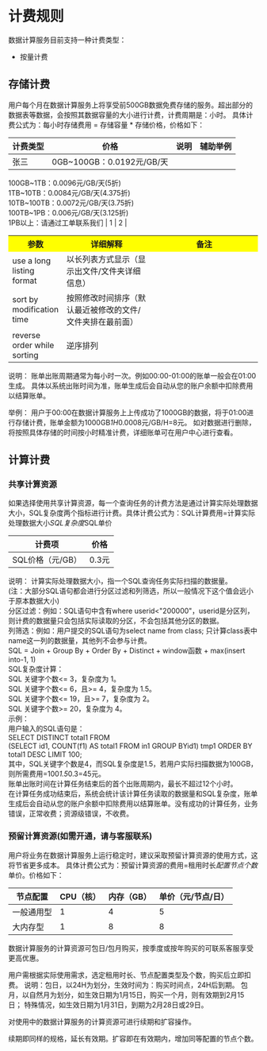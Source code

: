 # 计费规则

数据计算服务目前支持一种计费类型：
 * 按量计费

## 存储计费

用户每个月在数据计算服务上将享受前500GB数据免费存储的服务。超出部分的数据表等数据，会按照其数据容量的大小进行计费，计费周期是：小时。
具体计费公式为：每小时存储费用 = 存储容量 * 存储价格，价格如下：

|计费类型|价格|说明|辅助举例|
--|--|--|--|
张三 | 0GB~100GB：0.0192元/GB/天</br>
100GB~1TB：0.0096元/GB/天(5折)</br>
1TB~10TB：0.0084元/GB/天(4.375折)</br>
10TB~100TB：0.0072元/GB/天(3.75折)</br>
100TB~1PB：0.006元/GB/天(3.125折)</br>
1PB以上：请通过工单联系我们 | 1 | 2 |

<table>
  <tr>
    <th width=10%, bgcolor=yellow >参数</th>
    <th width=40%, bgcolor=yellow>详细解释</th>
    <th width="50%", bgcolor=yellow>备注</th>
  </tr>
  <tr>
    <td> use a long listing format  </td>
    <td> 以长列表方式显示（显示出文件/文件夹详细信息）  </td>
  </tr>
  <tr>
    <td> sort by modification time </td>
    <td> 按照修改时间排序（默认最近被修改的文件/文件夹排在最前面） </td>
  <tr>
    <td> reverse order while sorting </td>
    <td>  逆序排列 </td>
  </tr>
</table>



说明：
账单出账周期通常为每小时一次。例如00:00-01:00的账单一般会在01:00生成。
具体以系统出账时间为准，账单生成后会自动从您的账户余额中扣除费用以结算账单。

举例：
用户于00:00在数据计算服务上上传成功了1000GB的数据，将于01:00进行存储计费，账单金额为1000GB*1H*0.0008元/GB/H=8元。
如对数据进行删除，将按照具体存储的时间按小时精准计费，详细账单可在用户中心进行查看。


## 计算计费

### 共享计算资源

   如果选择使用共享计算资源，每一个查询任务的计费方法是通过计算实际处理数据大小，SQL复杂度两个指标进行计费。具体计费公式为：SQL计算费用=计算实际处理数据大小*SQL复杂度*SQL单价

| 计费项 | 价格 | 
| ------ | ------ | 
| SQL价格（元/GB） | 0.3元 | 

说明：
计算实际处理数据大小，指一个SQL查询任务实际扫描的数据量。</br>
(注：大部分SQL语句都会进行分区过滤和列筛选，所以一般情况下这个值会远小于原本数据大小)</br>
分区过滤：例如：SQL语句中含有where userid<"200000"，userid是分区列，则计费的数据量只会包括实际读取的分区，不会包括其他分区的数据。</br>
列筛选：例如：用户提交的SQL语句为select name from class; 只计算class表中name这一列的数据量，其他列不会参与计费。</br>
SQL = Join + Group By + Order By + Distinct + window函数 + max(insert into-1, 1)</br>
SQL复杂度计算：</br>
      SQL 关键字个数<= 3，复杂度为 1。</br>
      SQL 关键字个数<= 6，且>= 4，复杂度为 1.5。</br>
      SQL 关键字个数<= 19，且>= 7，复杂度为 2。</br>
      SQL 关键字个数>= 20，复杂度为 4。</br>
示例：</br>
用户输入的SQL语句是：</br>
SELECT DISTINCT total1 FROM</br>
(SELECT id1, COUNT(f1) AS total1 FROM in1 GROUP BYid1) tmp1 ORDER BY total1 DESC LIMIT 100;</br>
其中，SQL关键字个数是4，而SQL复杂度是1.5，若用户实际扫描数据为100GB，则所需费用=100*1.5*0.3=45元。</br>
账单出账时间在计算任务结束后的首个出账周期内，最长不超过12个小时。</br>
在计算任务成功结束后，系统会统计该计算任务读取的数据量和SQL复杂度，账单生成后会自动从您的账户余额中扣除费用以结算账单。没有成功的计算任务，业务错误，正常收费；资源级错误，不收费。

### 预留计算资源(如需开通，请与客服联系)

用户将业务在数据计算服务上运行稳定时，建议采取预留计算资源的使用方式，这将节省更多成本。
具体计费公式为：预留计算资源的费用=租用时长*配置节点个数*单价。价格如下：

| 节点配置 | CPU（核） |  内存（GB） | 单价（元/节点/日） |  
| ------ | ------ | ------ | ------ | 
| 一般通用型 | 1 | 4 | 5 |
| 大内存型 | 1 | 8 | 8 |

数据计算服务的计算资源可包日/包月购买，按季度或按年购买的可联系客服享受更高优惠。

用户需根据实际使用需求，选定租用时长、节点配置类型及个数，购买后立即扣费。
说明：包日，以24H为划分，生效时间为：购买时间点，24H后到期。
包月，以自然月为划分，如生效日期为1月15日，购买一个月，则有效期到2月15日；
          特殊情况，如生效日期为1月31日，到期为2月28日或29日。

对使用中的数据计算服务的计算资源可进行续期和扩容操作。

续期即同样的规格，延长有效期。扩容即在有效期内，增加同等配置的节点个数。
